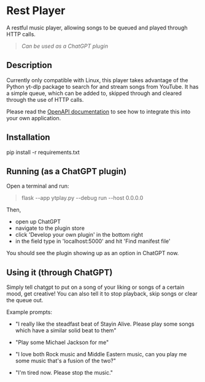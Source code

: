 # Rest Player

A restful music player, allowing songs to be queued and played through HTTP calls. 

> *Can be used as a ChatGPT plugin*

## Description 

Currently only compatible with Linux, this player takes advantage of the Python yt-dlp package to search for and stream songs from YouTube. 
It has a simple queue, which can be added to, skipped through and cleared through the use of HTTP calls. 

Please read the [OpenAPI documentation](static/openapi.yaml) to see how to integrate this into your own application.

## Installation

pip install -r requirements.txt

## Running (as a ChatGPT plugin)

Open a terminal and run:
> flask --app ytplay.py --debug run --host 0.0.0.0

Then, 
- open up ChatGPT 
- navigate to the plugin store
- click 'Develop your own plugin' in the bottom right
- in the field type in 'localhost:5000' and hit 'Find manifest file'

You should see the plugin showing up as an option in ChatGPT now.

## Using it (through ChatGPT)

Simply tell chatgpt to put on a song of your liking or songs of a certain mood, get creative! You can also tell it to stop playback, skip songs or clear the queue out. 

Example prompts:

- "I really like the steadfast beat of Stayin Alive. Please play some songs which have a similar solid beat to them"

- "Play some Michael Jackson for me"

- "I love both Rock music and Middle Eastern music, can you play me some music that's a fusion of the two?"

- "I'm tired now. Please stop the music."




